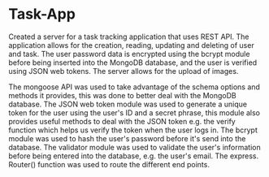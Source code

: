 # Task-App
Created a server for a task tracking application that uses REST API. The application allows for the creation, reading, updating and
deleting of user and task. The user password data is encrypted using the bcrypt module before being inserted
into the MongoDB database, and the user is verified using JSON web tokens. The server allows for the upload of images.

The mongoose API was used to take advantage of the schema options and methods it provides, this was done to better deal with the MongoDB database. The JSON web token module was used to generate a unique token for the user using the user's ID and a secret phrase, this module also 
provides useful methods to deal with the JSON token e.g. the verify function which helps us 
verify the token when the user logs in. The bcrypt module was used to hash the user's password 
before it's send into the database. The validator module was used to validate the user's information before being entered into the database, e.g. the user's email. The express. Router() function was used to route the different end points.
